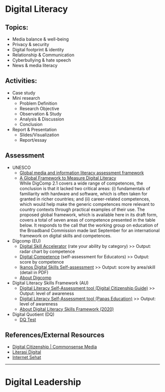 # Digital Literacy

## Topics:
- Media balance & well-being
- Privacy & security
- Digital footprint & identity
- Relationship & Communication
- Cyberbullying & hate speech
- News & media literacy

## Activities:
- Case study
- Mini research
	- Problem Definition
	- Research Objective
	- Observation & Study
	- Analysis & Discussion
	- Conclusion
- Report & Presentation
	- Slides/Visualization
	- Report/essay

## Assessment
- UNESCO
	- [Global media and information literacy assessment framework](http://www.unesco.org/new/en/communication-and-information/resources/publications-and-communication-materials/publications/full-list/global-media-and-information-literacy-assessment-framework/)  
	- [A Global Framework to Measure Digital Literacy](http://uis.unesco.org/en/blog/global-framework-measure-digital-literacy)  
	While DigComp 2.1 covers a wide range of competences, the conclusion is that it lacked two critical areas: (i) fundamentals of familiarity with hardware and software, which is often taken for granted in richer countries; and (ii) career-related competences, which would help make the generic competences more relevant to country contexts through practical examples of their use. The proposed global framework, which is available here in its draft form, covers a total of seven areas of competence presented in the table below. It responds to the call that the working group on education of the Broadband Commission made last September for an international framework on digital skills and competences.
- Digcomp (EU)
	- [Digital Skill Accelerator](https://www.digitalskillsaccelerator.eu/learning-portal/online-self-assessment-tool/) (rate your ability by category) >> Output: radar chart by competence
	- [Digital Competence](http://www.digcomptest.eu/index.php?pg=competenciasDigitais) (self-assessment for Educators) >> Output: score by competence
	- [Ikanos Digital Skills Self-assessment](https://ikanos.eus/en/ikanos-model/audit/ikanos-test/) >> Output: score by area/skill (detail in PDF)
	- [About Digcomp](https://ec.europa.eu/jrc/en/digcomp)
- Digital Literacy Skills Framework (AU)
	- [Digital Literacy Self-Assessment tool (Digital Citizenship Guide)](https://thinkspace.csu.edu.au/digitalcitizenshipguideetl523/digital-literacy-self-assessment-tool/) >> Output: level of awareness
	- [Digital Literacy Self-Assessment tool (Papas Education)](https://papaseducation.com/digital-literacy-self-assessment-tool/) >> Output: level of awareness
	- [About Digital Literacy Skills Framework (2020)](https://thinkspace.csu.edu.au/digitalcitizenshipguideetl523/digital-literacy/frameworks/)
- Digital Quotient (DQ)
	- [DQ Test](https://www.dqtest.org/)

## References/External Resources
- [Digital Citizenship | Commonsense Media](https://www.commonsense.org/education/digital-citizenship)
- [Literasi Digital](http://literasidigital.id/)
- [Internet Sehat](http://internetsehat.id/)

<hr/>

# Digital Leadership
